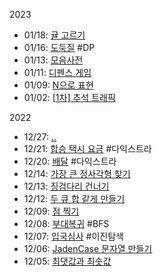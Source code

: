 2023
* 01/18: [귤 고르기](https://school.programmers.co.kr/learn/courses/30/lessons/138476)
* 01/16: [도둑질](https://school.programmers.co.kr/learn/courses/30/lessons/42897) #DP
* 01/13: [모음사전](https://school.programmers.co.kr/learn/courses/30/lessons/84512)
* 01/11: [디펜스 게임](https://school.programmers.co.kr/learn/courses/30/lessons/142085)
* 01/09: [N으로 표현](https://school.programmers.co.kr/learn/courses/30/lessons/42895?language=python3)
* 01/02: [[1차] 추석 트래픽](https://school.programmers.co.kr/learn/courses/30/lessons/17676)

2022 
* 12/27: [..](https://school.programmers.co.kr/learn/courses/30/lessons/12914)
* 12/21: [합승 택시 요금](https://school.programmers.co.kr/learn/courses/30/lessons/72413) #다익스트라
* 12/20: [배달](https://school.programmers.co.kr/learn/courses/30/lessons/12978) #다익스트라
* 12/14: [가장 큰 정사각형 찾기](https://school.programmers.co.kr/learn/courses/30/lessons/12905)
* 12/13: [징검다리 건너기](https://school.programmers.co.kr/learn/courses/30/lessons/64062)
* 12/12: [두 큐 합 같게 만들기](https://school.programmers.co.kr/learn/courses/30/lessons/118667)
* 12/09: [점 찍기](https://school.programmers.co.kr/learn/courses/30/lessons/140107)
* 12/08: [부대복귀](https://school.programmers.co.kr/learn/courses/30/lessons/132266) #BFS
* 12/07: [입국심사](https://school.programmers.co.kr/learn/courses/30/lessons/43238) #이진탐색
* 12/06: [JadenCase 문자열 만들기](https://school.programmers.co.kr/learn/courses/30/lessons/12951#)
* 12/05: [최댓값과 최솟값](https://school.programmers.co.kr/learn/courses/30/lessons/12939)
